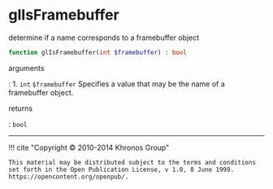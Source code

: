 # glIsFramebuffer
determine if a name corresponds to a framebuffer object

```php
function glIsFramebuffer(int $framebuffer) : bool
```

arguments

:    1. `int` `$framebuffer` Specifies a value that may be the name of a
    framebuffer object.

returns

:    `bool` 

---
     

!!! cite "Copyright © 2010-2014 Khronos Group"

    This material may be distributed subject to the terms and conditions set forth in the Open Publication License, v 1.0, 8 June 1999. https://opencontent.org/openpub/.